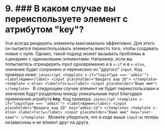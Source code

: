# 9.  ### В каком случае вы переиспользуете элемент с атрибутом "key"?

Vue всегда рендерить элементы максимально эффективно. Для этого он пытается переиспользовать элементы вместо того, чтобы создавать новые с нуля. Однако, такой подход может вызывать проблемы в сценариях с одинаковыми элементами. Например, если вы попытаетесь отрендерить input одновременно и в `v-if` и в `v-else`, значение будет сохранено и перенесено из "другого" `input`. Код примера ниже:
    ```javascript
    <template v-if="loginType === 'admin'">
      <label>Админ</label>
      <input placeholder="Введите ваш ID">
    </template>
    <template v-else>
      <label>Гость</label>
      <input placeholder="Ваше имя">
    </template>
    ```
    В следующем случае элемент не будет переиспользован и значения будут разделены между уникальными input благодаря применения атрибута **key**. Код примера:
    ```javascript
    <template v-if="loginType === 'admin'">
      <label>Админ</label>
      <input placeholder="Введите ваш ID" key="admin-id">
    </template>
    <template v-else>
      <label>Гость</label>
      <input placeholder="Ваше имя" key="user-name">
    </template>
    ```
    Можете убедиться, что в коде выше `input`-ы теперь независимы и не влияют друг на друга.